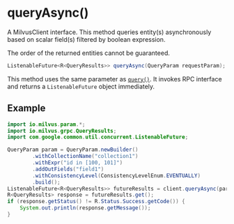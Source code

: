 # queryAsync()

A MilvusClient interface. This method queries entity(s) asynchronously based on scalar field(s) filtered by boolean expression.

<div class="alert note">
The order of the returned entities cannot be guaranteed.
</div>

```Java
ListenableFuture<R<QueryResults>> queryAsync(QueryParam requestParam);
```

This method uses the same parameter as <code><a href="query().md">query()</a></code>. It invokes RPC interface and returns a `ListenableFuture` object immediately.

## Example

```Java
import io.milvus.param.*;
import io.milvus.grpc.QueryResults;
import com.google.common.util.concurrent.ListenableFuture;

QueryParam param = QueryParam.newBuilder()
        .withCollectionName("collection1")
        .withExpr("id in [100, 101]")
        .addOutFields("field1")
        .withConsistencyLevel(ConsistencyLevelEnum.EVENTUALLY)
        .build();
ListenableFuture<R<QueryResults>> futureResults = client.queryAsync(param);
R<QueryResults> response = futureResults.get();
if (response.getStatus() != R.Status.Success.getCode()) {
    System.out.println(response.getMessage());
}
```
